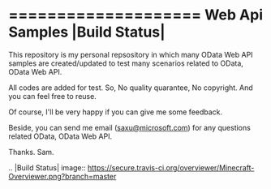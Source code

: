 ====================
Web Api Samples        |Build Status|
====================

This repository is my personal repsository in which many OData Web API samples are created/updated to test many scenarios related to OData, OData Web API. 

All codes are added for test. So, No quality quarantee, No copyright. And you can feel free to reuse. 

Of course, I'll be very happy if you can give me some feedback. 

Beside, you can send me email (saxu@microsoft.com) for any questions related OData, OData Web API. 

Thanks.
Sam. 


.. |Build Status| image:: https://secure.travis-ci.org/overviewer/Minecraft-Overviewer.png?branch=master
